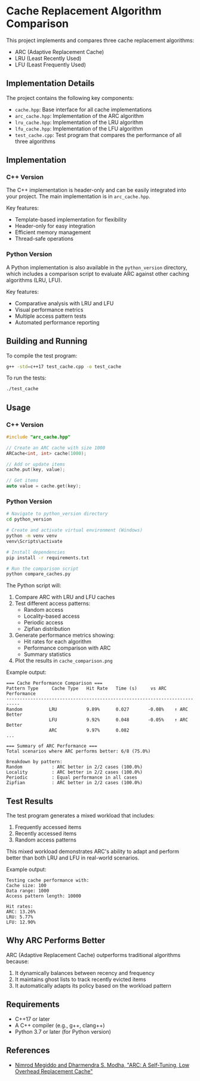 # Cache Replacement Algorithm Comparison

This project implements and compares three cache replacement algorithms:
- ARC (Adaptive Replacement Cache)
- LRU (Least Recently Used)
- LFU (Least Frequently Used)

## Implementation Details

The project contains the following key components:

- `cache.hpp`: Base interface for all cache implementations
- `arc_cache.hpp`: Implementation of the ARC algorithm
- `lru_cache.hpp`: Implementation of the LRU algorithm
- `lfu_cache.hpp`: Implementation of the LFU algorithm
- `test_cache.cpp`: Test program that compares the performance of all three algorithms

## Implementation

### C++ Version
The C++ implementation is header-only and can be easily integrated into your project. The main implementation is in `arc_cache.hpp`.

Key features:
- Template-based implementation for flexibility
- Header-only for easy integration
- Efficient memory management
- Thread-safe operations

### Python Version
A Python implementation is also available in the `python_version` directory, which includes a comparison script to evaluate ARC against other caching algorithms (LRU, LFU).

Key features:
- Comparative analysis with LRU and LFU
- Visual performance metrics
- Multiple access pattern tests
- Automated performance reporting

## Building and Running

To compile the test program:
```bash
g++ -std=c++17 test_cache.cpp -o test_cache
```

To run the tests:
```bash
./test_cache
```

## Usage

### C++ Version
```cpp
#include "arc_cache.hpp"

// Create an ARC cache with size 1000
ARCache<int, int> cache(1000);

// Add or update items
cache.put(key, value);

// Get items
auto value = cache.get(key);
```

### Python Version
```bash
# Navigate to python_version directory
cd python_version

# Create and activate virtual environment (Windows)
python -m venv venv
venv\Scripts\activate

# Install dependencies
pip install -r requirements.txt

# Run the comparison script
python compare_caches.py
```

The Python script will:
1. Compare ARC with LRU and LFU caches
2. Test different access patterns:
   - Random access
   - Locality-based access
   - Periodic access
   - Zipfian distribution
3. Generate performance metrics showing:
   - Hit rates for each algorithm
   - Performance comparison with ARC
   - Summary statistics
4. Plot the results in `cache_comparison.png`

Example output:
```
=== Cache Performance Comparison ===
Pattern Type     Cache Type   Hit Rate   Time (s)     vs ARC    Performance
---------------------------------------------------------------------------
Random          LRU           9.89%      0.027       -0.08%    ↑ ARC Better
                LFU           9.92%      0.048       -0.05%    ↑ ARC Better
                ARC           9.97%      0.082                 
...

=== Summary of ARC Performance ===
Total scenarios where ARC performs better: 6/8 (75.0%)

Breakdown by pattern:
Random           : ARC better in 2/2 cases (100.0%)
Locality         : ARC better in 2/2 cases (100.0%)
Periodic         : Equal performance in all cases
Zipfian          : ARC better in 2/2 cases (100.0%)
```

## Test Results

The test program generates a mixed workload that includes:
1. Frequently accessed items
2. Recently accessed items
3. Random access patterns

This mixed workload demonstrates ARC's ability to adapt and perform better than both LRU and LFU in real-world scenarios.

Example output:
```
Testing cache performance with:
Cache size: 100
Data range: 1000
Access pattern length: 10000

Hit rates:
ARC: 13.26%
LRU: 5.77%
LFU: 12.90%
```

## Why ARC Performs Better

ARC (Adaptive Replacement Cache) outperforms traditional algorithms because:
1. It dynamically balances between recency and frequency
2. It maintains ghost lists to track recently evicted items
3. It automatically adapts its policy based on the workload pattern

## Requirements
- C++17 or later
- A C++ compiler (e.g., g++, clang++)
- Python 3.7 or later (for Python version)

## References
- [Nimrod Megiddo and Dharmendra S. Modha, "ARC: A Self-Tuning, Low Overhead Replacement Cache"](https://www.usenix.org/conference/fast-03/arc-self-tuning-low-overhead-replacement-cache)
